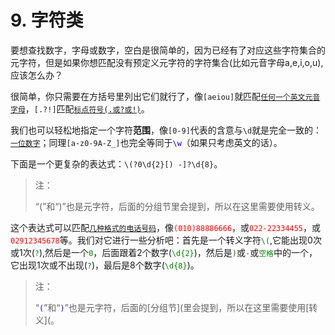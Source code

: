 # 9. 字符类

要想查找数字，字母或数字，空白是很简单的，因为已经有了对应这些字符集合的元字符，但是如果你想匹配没有预定义元字符的字符集合(比如元音字母a,e,i,o,u),应该怎么办？

很简单，你只需要在方括号里列出它们就行了，像`[aeiou]`就匹配<u>`任何一个英文元音字母`</u>，`[.?!]`匹配<u>`标点符号(.或?或!)`</u>。

我们也可以轻松地指定一个字符**范围**，像`[0-9]`代表的含意与`\d`就是完全一致的：<u>`一位数字`</u>；同理`[a-z0-9A-Z_]`也完全等同于<span style="color: blue;">`\w`</span>（如果只考虑英文的话）。

下面是一个更复杂的表达式：`\(?0\d{2}[) -]?\d{8}`。

> 注：
> 
> “(”和“)”也是元字符，后面的分组节里会提到，所以在这里需要使用转义。

这个表达式可以匹配<u>`几种格式的电话号码`</u>，像<span style="color: red;">`(010)88886666`</span>，或<span style="color: red;">`022-22334455`</span>，或<span style="color: red;">`02912345678`</span>等。我们对它进行一些分析吧：首先是一个转义字符<span style="color: green;">`\(`</span>,它能出现0次或1次(<span style="color: green;">`?`</span>),然后是一个<span style="color: green;">`0`</span>，后面跟着2个数字(<span style="color: green;">`\d{2}`</span>)，然后是<span style="color: green;">`)`</span>或<span style="color: green;">`-`</span>或<span style="color: green;">`空格`</span>中的一个，它出现1次或不出现(<span style="color: green;">`?`</span>)，最后是8个数字(<span style="color: green;">`\d{8}`</span>)。

> 注：
> 
> “<span style="color: blue;">`(`</span>”和“<span style="color: blue;">`)`</span>”也是元字符，后面的[分组节](里会提到，所以在这里需要使用[转义](。